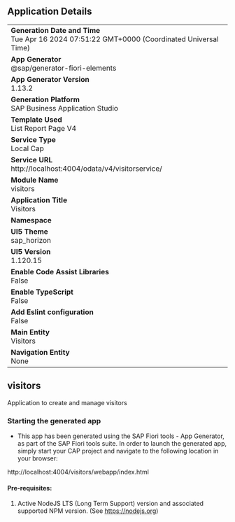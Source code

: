 ## Application Details

|                                                                                                |
| ---------------------------------------------------------------------------------------------- |
| **Generation Date and Time**<br>Tue Apr 16 2024 07:51:22 GMT+0000 (Coordinated Universal Time) |
| **App Generator**<br>@sap/generator-fiori-elements                                             |
| **App Generator Version**<br>1.13.2                                                            |
| **Generation Platform**<br>SAP Business Application Studio                                     |
| **Template Used**<br>List Report Page V4                                                       |
| **Service Type**<br>Local Cap                                                                  |
| **Service URL**<br>http://localhost:4004/odata/v4/visitorservice/                              |
| **Module Name**<br>visitors                                                                    |
| **Application Title**<br>Visitors                                                              |
| **Namespace**<br>                                                                              |
| **UI5 Theme**<br>sap_horizon                                                                   |
| **UI5 Version**<br>1.120.15                                                                    |
| **Enable Code Assist Libraries**<br>False                                                      |
| **Enable TypeScript**<br>False                                                                 |
| **Add Eslint configuration**<br>False                                                          |
| **Main Entity**<br>Visitors                                                                    |
| **Navigation Entity**<br>None                                                                  |

## visitors

Application to create and manage visitors

### Starting the generated app

- This app has been generated using the SAP Fiori tools - App Generator, as part of the SAP Fiori tools suite. In order to launch the generated app, simply start your CAP project and navigate to the following location in your browser:

http://localhost:4004/visitors/webapp/index.html

#### Pre-requisites:

1. Active NodeJS LTS (Long Term Support) version and associated supported NPM version. (See https://nodejs.org)
